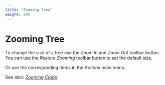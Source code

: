 ```yaml
---
title: "Zooming Tree"
weight: 200
---
```



# Zooming Tree

To change the size of a tree use the _Zoom In_ and _Zoom Out_ toolbar button. You can use the _Restore Zooming_ toolbar button to set the default size.

Or use the corresponding items in the _Actions_ main menu.

See also: [_Zooming Clade_](zooming-clade.md).

